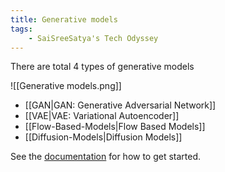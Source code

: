 ```yaml
---
title: Generative models
tags:
    - SaiSreeSatya's Tech Odyssey
---
```



 There are total 4 types of generative models

![[Generative models.png]]


- [[GAN|GAN: Generative Adversarial Network]] 
- [[VAE|VAE: Variational Autoencoder]] 
- [[Flow-Based-Models|Flow Based Models]] 
- [[Diffusion-Models|Diffusion Models]] 

<!-- [[index#SaiSreeSatya's Tech Odyssey|initialized]]  -->

See the [documentation](https://quartz.jzhao.xyz) for how to get started.



